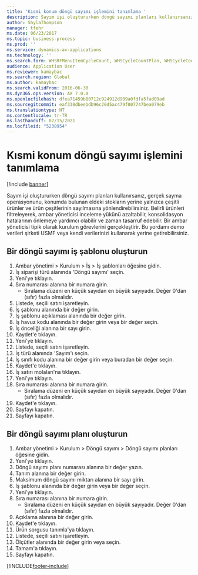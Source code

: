 ```yaml
---
title: 'Kısmi konum döngü sayımı işlemini tanımlama '
description: Sayım işi oluştururken döngü sayımı planları kullanırsanız, gerçek sayma operasyonunu, konumda bulunan eldeki stokların yerine yalnızca çeşitli ürünler ve ürün çeşitlerinin sayılmasına yönlendirebilirsiniz.
author: ShylaThompson
manager: tfehr
ms.date: 06/23/2017
ms.topic: business-process
ms.prod: ''
ms.service: dynamics-ax-applications
ms.technology: ''
ms.search.form: WHSRFMenuItemCycleCount, WHSCycleCountPlan, WHSCycleCountPlanListPage, WHSWorkTemplateTable
audience: Application User
ms.reviewer: kamaybac
ms.search.region: Global
ms.author: kamaybac
ms.search.validFrom: 2016-06-30
ms.dyn365.ops.version: AX 7.0.0
ms.openlocfilehash: dfea71459b80712c924912d909a0fdfa5fad09ad
ms.sourcegitcommit: eaf330dbee1db96c20d5ac479f007747bea079eb
ms.translationtype: HT
ms.contentlocale: tr-TR
ms.lasthandoff: 02/15/2021
ms.locfileid: "5238954"
---
```

# <a name="define-partial-location-cycle-counting-process"></a>Kısmi konum döngü sayımı işlemini tanımlama  

[!include [banner](../../includes/banner.md)]

Sayım işi oluştururken döngü sayımı planları kullanırsanız, gerçek sayma operasyonunu, konumda bulunan eldeki stokların yerine yalnızca çeşitli ürünler ve ürün çeşitlerinin sayılmasına yönlendirebilirsiniz. Belirli ürünleri filtreleyerek, ambar yöneticisi inceleme yükünü azaltabilir, konsolidasyon hatalarının önlemeye yardımcı olabilir ve zaman tasarruf edebilir. Bir ambar yöneticisi tipik olarak kurulum görevlerini gerçekleştirir. Bu yordamı demo verileri şirketi USMF veya kendi verilerinizi kullanarak yerine getirebilirsiniz.


## <a name="create-a-cycle-counting-work-template"></a>Bir döngü sayımı iş şablonu oluşturun
1. Ambar yönetimi > Kurulum > İş > İş şablonları öğesine gidin.
2. İş siparişi türü alanında 'Döngü sayımı' seçin.
3. Yeni'ye tıklayın.
4. Sıra numarası alanına bir numara girin.
    * Sıralama düzeni en küçük sayıdan en büyük sayıyadır. Değer 0'dan (sıfır) fazla olmalıdır.  
5. Listede, seçili satırı işaretleyin.
6. İş şablonu alanında bir değer girin.
7. İş şablonu açıklaması alanında bir değer girin.
8. İş havuz kodu alanında bir değer girin veya bir değer seçin.
9. İş önceliği alanına bir sayı girin.
10. Kaydet'e tıklayın.
11. Yeni'ye tıklayın.
12. Listede, seçili satırı işaretleyin.
13. İş türü alanında 'Sayım'ı seçin.
14. İş sınıfı kodu alanına bir değer girin veya buradan bir değer seçin.
15. Kaydet'e tıklayın.
16. İş satırı molaları'na tıklayın.
17. Yeni'ye tıklayın.
18. Sıra numarası alanına bir numara girin.
    * Sıralama düzeni en küçük sayıdan en büyük sayıyadır. Değer 0'dan (sıfır) fazla olmalıdır.  
19. Kaydet'e tıklayın.
20. Sayfayı kapatın.
21. Sayfayı kapatın.

## <a name="create-a-cycle-counting-plan"></a>Bir döngü sayımı planı oluşturun
1. Ambar yönetimi > Kurulum > Döngü sayımı > Döngü sayımı planları öğesine gidin.
2. Yeni'ye tıklayın.
3. Döngü sayımı planı numarası alanına bir değer yazın.
4. Tanım alanına bir değer girin.
5. Maksimum döngü sayımı miktarı alanına bir sayı girin.
6. İş şablonu alanında bir değer girin veya bir değer seçin.
7. Yeni'ye tıklayın.
8. Sıra numarası alanına bir numara girin.
    * Sıralama düzeni en küçük sayıdan en büyük sayıyadır. Değer 0'dan (sıfır) fazla olmalıdır.  
9. Açıklama alanına bir değer girin.
10. Kaydet'e tıklayın.
11. Ürün sorgusu tanımla'ya tıklayın.
12. Listede, seçili satırı işaretleyin.
13. Ölçütler alanında bir değer girin veya seçin.
14. Tamam'a tıklayın.
15. Sayfayı kapatın.



[!INCLUDE[footer-include](../../../includes/footer-banner.md)]
